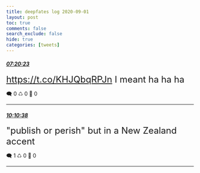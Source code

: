 ```yaml
---
title: deepfates log 2020-09-01
layout: post
toc: true
comments: false
search_exclude: false
hide: true
categories: [tweets]
---
```



#### <a href = "https://twitter.com/deepfates/status/1300785576984145927">*07:20:23*</a>

<font size="5"> https://t.co/KHJQbqRPJn I meant  ha ha ha</font>



🗨️ 0 ♺ 0 🤍  0   

---
    
#### <a href = "https://twitter.com/deepfates/status/1300828421380018178">*10:10:38*</a>

<font size="5">"publish or perish" but in a New Zealand accent</font>



🗨️ 1 ♺ 0 🤍  0   

---
    
            

